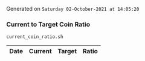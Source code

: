 Generated on `Saturday 02-October-2021 at 14:05:20`

### Current to Target Coin Ratio
`current_coin_ratio.sh`

Date|Current|Target|Ratio
---|---|---|---
